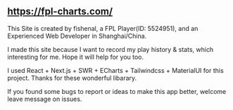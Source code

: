 
## https://fpl-charts.com/

This Site is created by fishenal, a FPL Player(ID: 5524951), and an Experienced Web Developer in Shanghai/China.

I made this site because I want to record my play history & stats, which interesting for me. Hope it will help for you too.

I used React + Next.js + SWR + ECharts + Tailwindcss + MaterialUI for this project. Thanks for these wonderful libarary.

If you found some bugs to report or ideas to make this app better, welcome leave message on issues.

